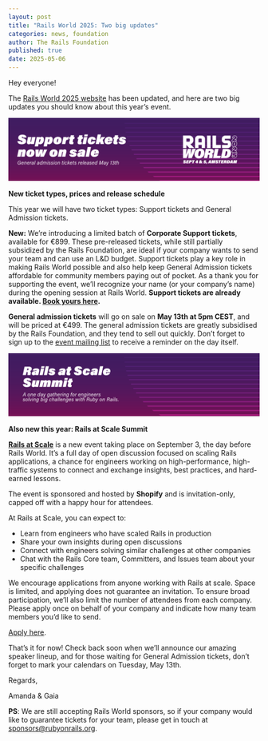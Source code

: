 ```yaml
---
layout: post
title: "Rails World 2025: Two big updates"
categories: news, foundation
author: The Rails Foundation
published: true
date: 2025-05-06
---
```


Hey everyone!

The [Rails World 2025 website](/world/2025) has been updated, and here are two big updates you should know about this year’s event.

<img src="/assets/images/banner-RW25-tickets.png">

**New ticket types, prices and release schedule**

This year we will have two ticket types: Support tickets and General Admission tickets.

**New:** We’re introducing a limited batch of **Corporate Support tickets**, available for €899. These pre-released tickets, while still partially subsidized by the Rails Foundation, are ideal if your company wants to send your team and can use an L&D budget. Support tickets play a key role in making Rails World possible and also help keep General Admission tickets affordable for community members paying out of pocket. As a thank you for supporting the event, we’ll recognize your name (or your company’s name) during the opening session at Rails World. **Support tickets are already available. <a href="https://rails-foundation.neetoform.com/6c170cd8bdedc4b16ec0">Book yours here</a>.**

**General admission tickets** will go on sale on **May 13th at 5pm CEST**, and will be priced at €499. The general admission tickets are greatly subsidised by the Rails Foundation, and they tend to sell out quickly. Don’t forget to sign up to the <a href="https://rails-foundation.kit.com/sign-up">event mailing list</a> to receive a reminder on the day itself. 

<img src="/assets/images/banner-rails-at-scale.png">

**Also new this year: Rails at Scale Summit**

**<a href="https://rubyonrails.org/world/2025/rails_at_scale">Rails at Scale</a>** is a new event taking place on September 3, the day before Rails World. It’s a full day of open discussion focused on scaling Rails applications, a chance for engineers working on high-performance, high-traffic systems to connect and exchange insights, best practices, and hard-earned lessons.

The event is sponsored and hosted by **Shopify** and is invitation-only, capped off with a happy hour for attendees.

At Rails at Scale, you can expect to:

- Learn from engineers who have scaled Rails in production
- Share your own insights during open discussions
- Connect with engineers solving similar challenges at other companies
- Chat with the Rails Core team, Committers, and Issues team about your specific challenges

We encourage applications from anyone working with Rails at scale. Space is limited, and applying does not guarantee an invitation. To ensure broad participation, we’ll also limit the number of attendees from each company. Please apply once on behalf of your company and indicate how many team members you’d like to send.

<a href="https://docs.google.com/forms/d/e/1FAIpQLSccZfVsoc3O4UfG6CnJETT1Kfux8FdOIBriGFfsOE4L4X1Iww/viewform">Apply here</a>.

That’s it for now! Check back soon when we’ll announce our amazing speaker lineup, and for those waiting for General Admission tickets, don’t forget to mark your calendars on Tuesday, May 13th.

Regards,

Amanda & Gaia 

**PS**: We are still accepting Rails World sponsors, so if your company would like to guarantee tickets for your team, please get in touch at sponsors@rubyonrails.org. 
